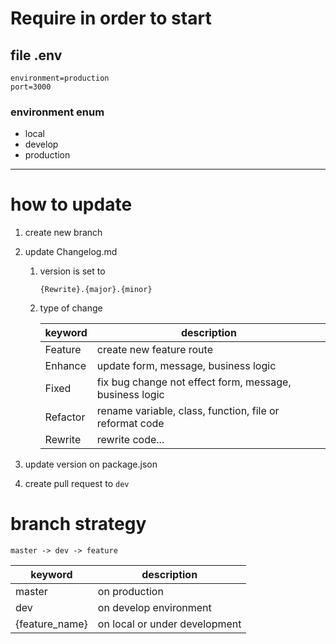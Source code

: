 # Require in order to start

## file .env

```
environment=production
port=3000
```

### environment enum

-   local
-   develop
-   production

---

# how to update

1. create new branch
2. update Changelog.md

    1. version is set to

        ```
        {Rewrite}.{major}.{minor}
        ```

    2. type of change

        | keyword  | description                                             |
        | -------- | ------------------------------------------------------- |
        | Feature  | create new feature route                                |
        | Enhance  | update form, message, business logic                    |
        | Fixed    | fix bug change not effect form, message, business logic |
        | Refactor | rename variable, class, function, file or reformat code |
        | Rewrite  | rewrite code...                                         |

3. update version on package.json
4. create pull request to `dev`

# branch strategy

```
master -> dev -> feature
```

| keyword        | description                   |
| -------------- | ----------------------------- |
| master         | on production                 |
| dev            | on develop environment        |
| {feature_name} | on local or under development |
